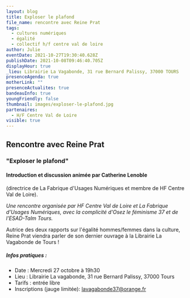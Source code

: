 ```yaml
---
layout: blog
title: Exploser le plafond
file_name: rencontre avec Reine Prat
tags:
  - cultures numériques
  - égalité
  - collectif h/f centre val de loire
author: Julie
eventDate: 2021-10-27T19:30:40.628Z
publishDate: 2021-10-08T09:46:40.705Z
displayHour: true
_lieu: Librairie La Vagabonde, 31 rue Bernard Palissy, 37000 TOURS
presenceAgenda: true
motherLink: ""
presenceActualites: true
bandeauInfo: true
youngFriendly: false
thumbnail: images/exploser-le-plafond.jpg
partenaires:
  - H/F Centre Val de Loire
visible: true
---
```

## Rencontre avec Reine Prat
### "Exploser le plafond"
#### Introduction et discussion animée par Catherine Lenoble
(directrice de La Fabrique d'Usages Numériques et membre de HF Centre Val de Loire).

*Une rencontre organisée par HF Centre Val de Loire et La Fabrique d'Usages Numériques, avec la complicité d'Osez le féminisme 37 et de l'ESAD-Talm Tours.*

Autrice des deux rapports sur l'égalité hommes/femmes dans la culture, Reine Prat viendra parler de son dernier ouvrage à la Librairie La Vagabonde de Tours !

##### Infos pratiques : 
* Date : Mercredi 27 octobre à 19h30
* Lieu : Librairie La vagabonde, 31 rue Bernard Palissy, 37000 Tours
* Tarifs : entrée libre
* Inscriptions (jauge limitée): lavagabonde37@orange.fr
